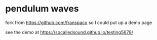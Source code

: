 #  pendulum waves

fork from https://github.com/franspaco so I could put up a demo page

see the demo at 
https://socalledsound.github.io/testing5678/
